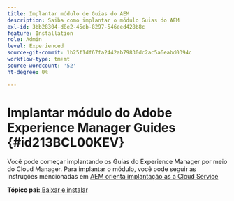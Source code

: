 ```yaml
---
title: Implantar módulo de Guias do AEM
description: Saiba como implantar o módulo Guias do AEM
exl-id: 3bb28304-d8e2-45eb-8297-546eed428b8c
feature: Installation
role: Admin
level: Experienced
source-git-commit: 1b25f1df67fa2442ab79830dc2ac5a6eabd0394c
workflow-type: tm+mt
source-wordcount: '52'
ht-degree: 0%

---
```


# Implantar módulo do Adobe Experience Manager Guides {#id213BCL00KEV}

Você pode começar implantando os Guias do Experience Manager por meio do Cloud Manager. Para implantar o módulo, você pode seguir as instruções mencionadas em [AEM orienta implantação as a Cloud Service](../release-info/deploy-xml-on-aemaacs.md)



**Tópico pai:**[ Baixar e instalar](download-install.md)
